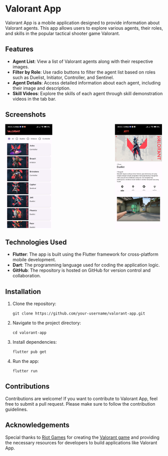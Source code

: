 # Valorant App

Valorant App is a mobile application designed to provide information about Valorant agents. This app allows users to explore various agents, their roles, and skills in the popular tactical shooter game Valorant.

## Features

- **Agent List**: View a list of Valorant agents along with their respective images.
- **Filter by Role**: Use radio buttons to filter the agent list based on roles such as Duelist, Initiator, Controller, and Sentinel.
- **Agent Details**: Access detailed information about each agent, including their image and description.
- **Skill Videos**: Explore the skills of each agent through skill demonstration videos in the tab bar.

## Screenshots

<div style="display: flex;">
  <img src="screenshots/agent_list.jpg" alt="Agent List" style="width: 150px; margin-right: 200px;">
  <img src="screenshots/agent_details.jpg" alt="Agent Details" style="width: 150px;">
</div>


## Technologies Used

- **Flutter**: The app is built using the Flutter framework for cross-platform mobile development.
- **Dart**: The programming language used for coding the application logic.
- **GitHub**: The repository is hosted on GitHub for version control and collaboration.

## Installation

1. Clone the repository:
   ```
   git clone https://github.com/your-username/valorant-app.git
   ```

2. Navigate to the project directory:
   ```
   cd valorant-app
   ```

3. Install dependencies:
   ```
   flutter pub get
   ```

4. Run the app:
   ```
   flutter run
   ```

## Contributions

Contributions are welcome! If you want to contribute to Valorant App, feel free to submit a pull request. Please make sure to follow the contribution guidelines.

## Acknowledgements

Special thanks to [Riot Games](https://riotgames.com/) for creating the [Valorant game](https://playvalorant.com/) and providing the necessary resources for developers to build applications like Valorant App.
